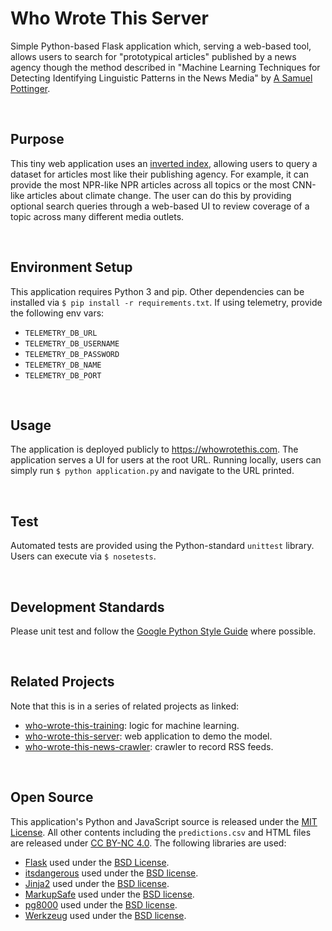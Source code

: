 Who Wrote This Server
====================================================================================================
Simple Python-based Flask application which, serving a web-based tool, allows users to search for "prototypical articles" published by a news agency though the method described in "Machine Learning Techniques for Detecting Identifying Linguistic Patterns in the News Media" by [A Samuel Pottinger](https://gleap.org).

<br>

Purpose
----------------------------------------------------------------------------------------------------
This tiny web application uses an [inverted index](), allowing users to query a dataset for articles most like their publishing agency. For example, it can provide the most NPR-like NPR articles across all topics or the most CNN-like articles about climate change. The user can do this by providing optional search queries through a web-based UI to review coverage of a topic across many different media outlets.

<br>

Environment Setup
----------------------------------------------------------------------------------------------------
This application requires Python 3 and pip. Other dependencies can be installed via `$ pip install -r requirements.txt`. If using telemetry, provide the following env vars:

 - `TELEMETRY_DB_URL`
 - `TELEMETRY_DB_USERNAME`
 - `TELEMETRY_DB_PASSWORD`
 - `TELEMETRY_DB_NAME`
 - `TELEMETRY_DB_PORT`

<br>

Usage
----------------------------------------------------------------------------------------------------
The application is deployed publicly to https://whowrotethis.com. The application serves a UI for users at the root URL. Running locally, users can simply run `$ python application.py` and navigate to the URL printed.

<br>

Test
----------------------------------------------------------------------------------------------------
Automated tests are provided using the Python-standard `unittest` library. Users can execute via `$ nosetests`.

<br>

Development Standards
----------------------------------------------------------------------------------------------------
Please unit test and follow the [Google Python Style Guide](http://google.github.io/styleguide/pyguide.html) where possible.

<br>

Related Projects
----------------------------------------------------------------------------------------------------
Note that this is in a series of related projects as linked:

 - [who-wrote-this-training](https://github.com/datadrivenempathy/who-wrote-this-training): logic for machine learning.
 - [who-wrote-this-server](https://github.com/datadrivenempathy/who-wrote-this-server): web application to demo the model.
 - [who-wrote-this-news-crawler](https://github.com/datadrivenempathy/who-wrote-this-news-crawler): crawler to record RSS feeds.

<br>

Open Source
----------------------------------------------------------------------------------------------------
This application's Python and JavaScript source is released under the [MIT License](https://opensource.org/licenses/MIT). All other contents including the `predictions.csv` and HTML files are released under [CC BY-NC 4.0](https://creativecommons.org/licenses/by-nc/4.0/). The following libraries are used:

 - [Flask](http://flask.pocoo.org/) used under the [BSD License](http://flask.pocoo.org/docs/1.0/license/).
 - [itsdangerous](https://pythonhosted.org/itsdangerous/) used under the [BSD license](https://github.com/pallets/itsdangerous/blob/master/LICENSE.rst).
 - [Jinja2](http://jinja.pocoo.org/docs/2.10/) used under the [BSD license](https://github.com/pallets/jinja/blob/master/LICENSE).
 - [MarkupSafe](https://palletsprojects.com/p/markupsafe/) used under the [BSD license](https://palletsprojects.com/license/).
 - [pg8000](https://github.com/tlocke/pg8000) used under the [BSD license](https://github.com/tlocke/pg8000/blob/master/LICENSE).
 - [Werkzeug](https://www.palletsprojects.com/p/werkzeug/) used under the [BSD license](https://www.palletsprojects.com/license/).
